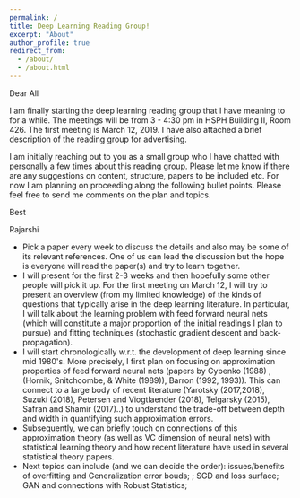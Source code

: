 ```yaml
---
permalink: /
title: Deep Learning Reading Group!
excerpt: "About"
author_profile: true
redirect_from: 
  - /about/
  - /about.html
---
```



Dear All

I am finally starting the deep learning reading group that I have meaning to for a while. The meetings will be from 3 - 4:30 pm in HSPH Building II, Room 426. The first meeting is March 12, 2019. I have also attached a brief description of the reading group for advertising.


I am initially reaching out to you as a small group who I have chatted with personally a few times about this reading group. Please let me know if there are any suggestions on content, structure, papers to be included etc. For now I am planning on proceeding along the following bullet points. Please feel free to send me comments on the plan and topics.

Best

Rajarshi

* Pick a paper every week to discuss the details and also may be some of its relevant references. One of us can lead the discussion but the hope is everyone will read the paper(s) and try to learn together.
* I will present for the first 2-3 weeks and then hopefully some other people will pick it up. For the first meeting on March 12, I will try to present an overview (from my limited knowledge) of the kinds of questions that typically arise in the deep learning literature. In particular, I will talk about the learning problem with feed forward neural nets (which will constitute a major proportion of the initial readings I plan to pursue) and fitting techniques (stochastic gradient descent and back-propagation). 
* I will start chronologically w.r.t. the development of deep learning since mid 1980's. More precisely, I first plan on focusing on approximation properties of feed forward neural nets (papers by Cybenko (1988) , (Hornik, Snitchcombe, & White (1989)), Barron (1992, 1993)). This can connect to a large body of recent literature (Yarotsky (2017,2018), Suzuki (2018), Petersen and Viogtlaender (2018), Telgarsky (2015), Safran and Shamir (2017)..) to understand the trade-off between depth and width in quantifying such approximation errors.
* Subsequently, we can briefly touch on connections of this approximation theory (as well as VC dimension of neural nets) with statistical learning theory and how recent literature have used in several statistical theory papers.
* Next topics can include (and we can decide the order): issues/benefits of overfitting and Generalization error bouds;   ; SGD and loss surface; GAN and connections with Robust Statistics; 
